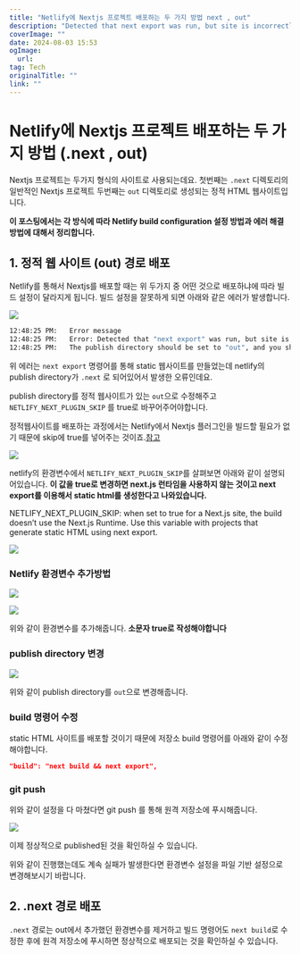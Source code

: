 ```yaml
---
title: "Netlify에 Nextjs 프로젝트 배포하는 두 가지 방법 next , out"
description: "Detected that next export was run, but site is incorrectly publishing the next directory 에러 해결 방법"
coverImage: ""
date: 2024-08-03 15:53
ogImage: 
  url: 
tag: Tech
originalTitle: ""
link: ""
---
```




# Netlify에 Nextjs 프로젝트 배포하는 두 가지 방법 (.next , out)

Nextjs 프로젝트는 두가지 형식의 사이트로 사용되는데요.
첫번째는 `.next` 디렉토리의 일반적인 Nextjs 프로젝트
두번째는 `out` 디렉토리로 생성되는 정적 HTML 웹사이트입니다.

**이 포스팅에서는 각 방식에 따라 Netlify build configuration 설정 방법과 에러 해결 방법에 대해서 정리합니다.**

## 1. 정적 웹 사이트 (out) 경로 배포

Netlify를 통해서 Nextjs를 배포할 때는 위 두가지 중 어떤 것으로 배포하냐에 따라 빌드 설정이 달라지게 됩니다.
빌드 설정을 잘못하게 되면 아래와 같은 에러가 발생합니다.



<div class="content-ad"></div>

![](/assets/img/2022-11-28-Netlify에-Nextjs-프로젝트-out-디렉토리로-배포하는-방법-1.png)

```bash
12:48:25 PM:   Error message
12:48:25 PM:   Error: Detected that "next export" was run, but site is incorrectly publishing the ".next" directory.
12:48:25 PM:   The publish directory should be set to "out", and you should set the environment variable NETLIFY_NEXT_PLUGIN_SKIP to "true".
```

위 에러는 `next export` 명령어를 통해 static 웹사이트를 만들었는데 netlify의 publish directory가 `.next` 로 되어있어서 발생한 오류인데요.

publish directory를 정적 웹사이트가 있는 `out`으로 수정해주고 `NETLIFY_NEXT_PLUGIN_SKIP` 를 true로 바꾸어주어야합니다.

정적웹사이트를 배포하는 과정에서는 Netlify에서 Nextjs 플러그인을 빌드할 필요가 없기 때문에 skip에 true를 넣어주는 것이죠.[참고](https://docs.netlify.com/integrations/frameworks/#next-js)

![](/assets/img/2022-11-28-Netlify에-Nextjs-프로젝트-out-디렉토리로-배포하는-방법-2.png)

netlify의 환경변수에서 `NETLIFY_NEXT_PLUGIN_SKIP`를 살펴보면 아래와 같이 설명되어있습니다. **이 값을 true로 변경하면 next.js 런타임을 사용하지 않는 것이고 next export를 이용해서 static html를 생성한다고 나와있습니다.**


NETLIFY_NEXT_PLUGIN_SKIP: when set to true for a Next.js site, the build doesn’t use the Next.js Runtime. Use this variable with projects that generate static HTML using next export.

![](/assets/img/2022-11-28-Netlify에-Nextjs-프로젝트-out-디렉토리로-배포하는-방법-3.png)

### Netlify 환경변수 추가방법



<div class="content-ad"></div>

![](/assets/img/2022-11-28-Netlify에-Nextjs-프로젝트-out-디렉토리로-배포하는-방법-4.png)

![](/assets/img/2022-11-28-Netlify에-Nextjs-프로젝트-out-디렉토리로-배포하는-방법-7.png)

위와 같이 환경변수를 추가해줍니다. **소문자 true로 작성해야합니다**

### publish directory 변경

![](/assets/img/2022-11-28-Netlify에-Nextjs-프로젝트-out-디렉토리로-배포하는-방법-6.png)

위와 같이 publish directory를 `out`으로 변경해줍니다.

### build 명령어 수정

static HTML 사이트를 배포할 것이기 때문에 저장소 build 명령어를 아래와 같이 수정해야합니다.

```json
"build": "next build && next export",
```

### git push

위와 같이 설정을 다 마쳤다면 git push 를 통해 원격 저장소에 푸시해줍니다.

![](/assets/img/2022-11-28-Netlify에-Nextjs-프로젝트-out-디렉토리로-배포하는-방법-8.png)

이제 정상적으로 published된 것을 확인하실 수 있습니다.

위와 같이 진행했는데도 계속 실패가 발생한다면 환경변수 설정을 파일 기반 설정으로 변경해보시기 바랍니다.

## 2. .next 경로 배포

`.next` 경로는 out에서 추가했던 환경변수를 제거하고 빌드 명령어도 `next build`로 수정한 후에 원격 저장소에 푸시하면 정상적으로 배포되는 것을 확인하실 수 있습니다.
